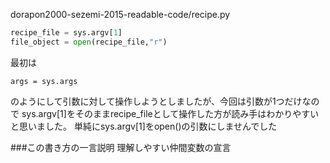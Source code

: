 dorapon2000-sezemi-2015-readable-code/recipe.py

```python
recipe_file = sys.argv[1]
file_object = open(recipe_file,"r")
```

最初は
```
args = sys.args
```
のようにして引数に対して操作しようとしましたが、今回は引数が1つだけなので
sys.argv[1]をそのままrecipe_fileとして操作した方が読み手はわかりやすいと思いました。
単純にsys.argv[1]をopen()の引数にしませんでした

###この書き方の一言説明
理解しやすい仲間変数の宣言
